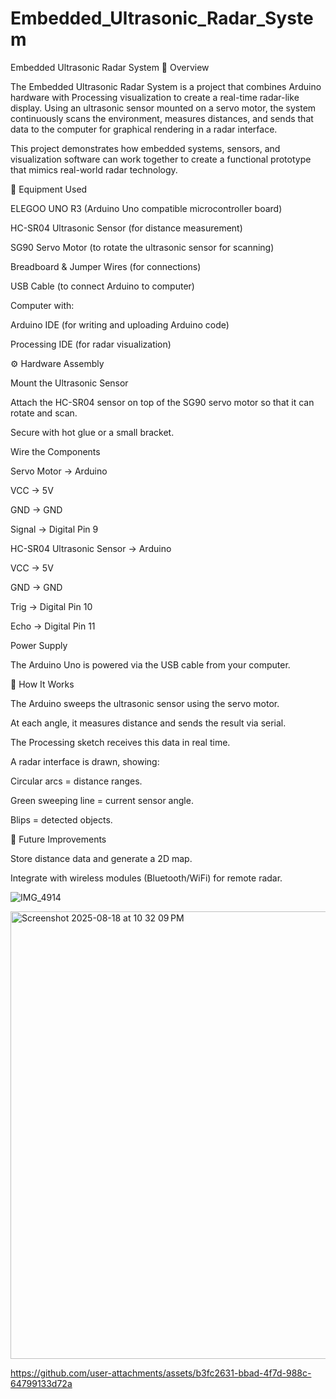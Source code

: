 # Embedded_Ultrasonic_Radar_System
Embedded Ultrasonic Radar System
📖 Overview

The Embedded Ultrasonic Radar System is a project that combines Arduino hardware with Processing visualization to create a real-time radar-like display. Using an ultrasonic sensor mounted on a servo motor, the system continuously scans the environment, measures distances, and sends that data to the computer for graphical rendering in a radar interface.

This project demonstrates how embedded systems, sensors, and visualization software can work together to create a functional prototype that mimics real-world radar technology.

🔧 Equipment Used

ELEGOO UNO R3 (Arduino Uno compatible microcontroller board)

HC-SR04 Ultrasonic Sensor (for distance measurement)

SG90 Servo Motor (to rotate the ultrasonic sensor for scanning)

Breadboard & Jumper Wires (for connections)

USB Cable (to connect Arduino to computer)

Computer with:

Arduino IDE (for writing and uploading Arduino code)

Processing IDE (for radar visualization)

⚙️ Hardware Assembly

Mount the Ultrasonic Sensor

Attach the HC-SR04 sensor on top of the SG90 servo motor so that it can rotate and scan.

Secure with hot glue or a small bracket.

Wire the Components

Servo Motor → Arduino

VCC → 5V

GND → GND

Signal → Digital Pin 9

HC-SR04 Ultrasonic Sensor → Arduino

VCC → 5V

GND → GND

Trig → Digital Pin 10

Echo → Digital Pin 11

Power Supply

The Arduino Uno is powered via the USB cable from your computer.


🚀 How It Works

The Arduino sweeps the ultrasonic sensor using the servo motor.

At each angle, it measures distance and sends the result via serial.

The Processing sketch receives this data in real time.

A radar interface is drawn, showing:

Circular arcs = distance ranges.

Green sweeping line = current sensor angle.

Blips = detected objects.

🔮 Future Improvements

Store distance data and generate a 2D map.

Integrate with wireless modules (Bluetooth/WiFi) for remote radar.

![IMG_4914](https://github.com/user-attachments/assets/d9bf78c1-c573-49bb-81d0-ae1d8542037d)




<img width="1080" height="716" alt="Screenshot 2025-08-18 at 10 32 09 PM" src="https://github.com/user-attachments/assets/aef6626f-8cc2-4758-82a1-85a5d5bf6fc6" />




https://github.com/user-attachments/assets/b3fc2631-bbad-4f7d-988c-64799133d72a







